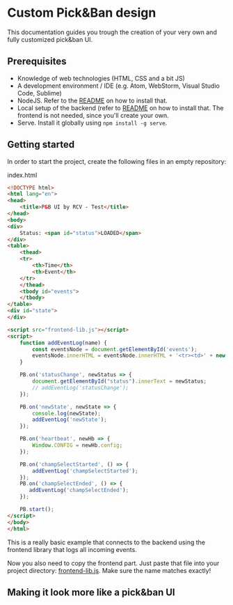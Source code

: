 # Custom Pick&Ban design
This documentation guides you trough the creation of your very own and fully customized pick&ban UI.

## Prerequisites
- Knowledge of web technologies (HTML, CSS and a bit JS)
- A development environment / IDE (e.g. Atom, WebStorm, Visual Studio Code, Sublime)
- NodeJS. Refer to the [README](README.md) on how to install that.
- Local setup of the backend (refer to [README](README.md) on how to install that. The frontend is not needed, since you'll create your own.
- Serve. Install it globally using ```npm install -g serve```.

## Getting started
In order to start the project, create the following files in an empty repository:

index.html
```html
<!DOCTYPE html>
<html lang="en">
<head>
    <title>P&B UI by RCV - Test</title>
</head>
<body>
<div>
    Status: <span id="status">LOADED</span>
</div>
<table>
    <thead>
    <tr>
        <th>Time</th>
        <th>Event</th>
    </tr>
    </thead>
    <tbody id="events">
    </tbody>
</table>
<div id="state">
</div>

<script src="frontend-lib.js"></script>
<script>
    function addEventLog(name) {
        const eventsNode = document.getElementById('events');
        eventsNode.innerHTML = eventsNode.innerHTML + '<tr><td>' + new Date().toLocaleString() + '</td><td>' + name + '</td></tr>';
    }

    PB.on('statusChange', newStatus => {
        document.getElementById("status").innerText = newStatus;
        // addEventLog('statusChange');
    });

    PB.on('newState', newState => {
        console.log(newState);
        addEventLog('newState');
    });

    PB.on('heartbeat', newHb => {
        Window.CONFIG = newHb.config;
    });

    PB.on('champSelectStarted', () => {
        addEventLog('champSelectStarted');
    });
    PB.on('champSelectEnded', () => {
       addEventLog('champSelectEnded');
    });

    PB.start();
</script>
</body>
</html>
```
This is a really basic example that connects to the backend using the frontend library that logs all incoming events.

Now you also need to copy the frontend part. Just paste that file into your project directory: [frontend-lib.js](frontend/frontend-lib.js).
Make sure the name matches exactly!

## Making it look more like a pick&ban UI
